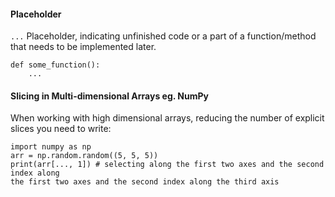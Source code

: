 #### Placeholder
`...` Placeholder, indicating unfinished code or a part of a function/method that needs to be implemented later. 
```
def some_function(): 
	...
```

#### Slicing in Multi-dimensional Arrays eg. NumPy
When working with high dimensional  arrays, reducing the number of explicit slices you need to write: 
```
import numpy as np
arr = np.random.random((5, 5, 5))
print(arr[..., 1]) # selecting along the first two axes and the second index along
the first two axes and the second index along the third axis
```

